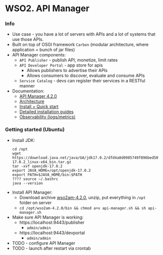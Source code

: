 # WSO2. API Manager
### Info
* Use case - you have a lot of servers with APIs and a lot of systems that use those APIs.
* Built on top of OSGI framework `Carbon` (modular architecture, where application = bunch of jar files)
* API Manager components:
    * `API Publisher` - publish API, monetize, limit rates
    * `API Developer Portal` - app store for apis
        * Allows publishers to advertise their APIs
        * Allows consumers to discover, evaluate and consume APIs
    * `Service Catalog` - devs can register their services in a RESTful manner
* Documentation:
    * [API Manager 4.2.0](https://apim.docs.wso2.com/en/4.2.0/)
    * [Architecture](https://apim.docs.wso2.com/en/latest/get-started/apim-architecture/)
    * [Install + Quick start](https://apim.docs.wso2.com/en/latest/get-started/api-manager-quick-start-guide/)
    * [Detailed installation guides](https://apim.docs.wso2.com/en/latest/install-and-setup/install-and-setup-overview/)
    * [Observability (logs/metrics)](https://apim.docs.wso2.com/en/latest/observe/observe-overview/)

### Getting started (Ubuntu)
* Install JDK:
    ```
    cd /opt
    wget https://download.java.net/java/GA/jdk17.0.2/dfd4a8d0985749f896bed50d7138ee7f/8/GPL/openjdk-17.0.2_linux-x64_bin.tar.gz
    tar -xvf openjdk-17.0.2
    export JAVA_HOME=/opt/openjdk-17.0.2
    export PATH=$JAVA_HOME/bin:$PATH
    ???? source ~/.bashrc
    java --version
    ```
* Install API Manager:
    * Download archive [wso2am-4.2.0](https://wso2.com/api-management/), unzip, put everything in `/opt` folder on server
    * `cd /opt/wso2am-4.2.0/bin && chmod a+x api-manager.sh && sh api-manager.sh`
* Make sure API Manager is working:
    * https://localhost:9443/publisher
        * `admin/admin`
    * https://localhost:9443/devportal
        * `admin/admin`
* TODO - configure API Manager
* TODO - launch after restart via crontab
